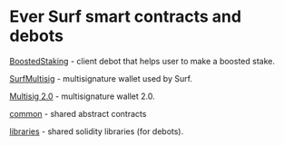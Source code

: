 # Ever Surf smart contracts and debots

[BoostedStaking](./BoostedStaking/) - client debot that helps user to make a boosted stake.

[SurfMultisig](./surfmultisig/) - multisignature wallet used by Surf.

[Multisig 2.0](https://github.com/EverSurf/multisig2) - multisignature wallet 2.0.

[common](./common/) - shared abstract contracts

[libraries](./libraries/) - shared solidity libraries (for debots).
